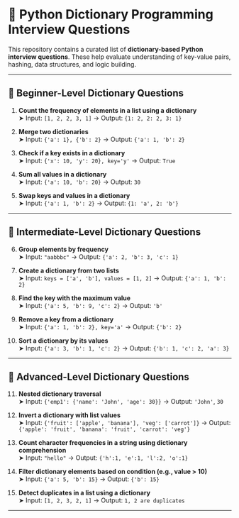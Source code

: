# 📘 Python Dictionary Programming Interview Questions

This repository contains a curated list of **dictionary-based Python interview questions**. These help evaluate understanding of key-value pairs, hashing, data structures, and logic building.

---

## 🔹 Beginner-Level Dictionary Questions

1. **Count the frequency of elements in a list using a dictionary**  
   ➤ Input: `[1, 2, 2, 3, 1]` → Output: `{1: 2, 2: 2, 3: 1}`

2. **Merge two dictionaries**  
   ➤ Input: `{'a': 1}, {'b': 2}` → Output: `{'a': 1, 'b': 2}`

3. **Check if a key exists in a dictionary**  
   ➤ Input: `{'x': 10, 'y': 20}, key='y'` → Output: `True`

4. **Sum all values in a dictionary**  
   ➤ Input: `{'a': 10, 'b': 20}` → Output: `30`

5. **Swap keys and values in a dictionary**  
   ➤ Input: `{'a': 1, 'b': 2}` → Output: `{1: 'a', 2: 'b'}`

---

## 🔸 Intermediate-Level Dictionary Questions

6. **Group elements by frequency**  
   ➤ Input: `"aabbbc"` → Output: `{'a': 2, 'b': 3, 'c': 1}`

7. **Create a dictionary from two lists**  
   ➤ Input: `keys = ['a', 'b'], values = [1, 2]` → Output: `{'a': 1, 'b': 2}`

8. **Find the key with the maximum value**  
   ➤ Input: `{'a': 5, 'b': 9, 'c': 2}` → Output: `'b'`

9. **Remove a key from a dictionary**  
   ➤ Input: `{'a': 1, 'b': 2}, key='a'` → Output: `{'b': 2}`

10. **Sort a dictionary by its values**  
   ➤ Input: `{'a': 3, 'b': 1, 'c': 2}` → Output: `{'b': 1, 'c': 2, 'a': 3}`

---

## 🔶 Advanced-Level Dictionary Questions

11. **Nested dictionary traversal**  
   ➤ Input: `{'emp1': {'name': 'John', 'age': 30}}` → Output: `'John'`, `30`

12. **Invert a dictionary with list values**  
   ➤ Input: `{'fruit': ['apple', 'banana'], 'veg': ['carrot']}` → Output: `{'apple': 'fruit', 'banana': 'fruit', 'carrot': 'veg'}`

13. **Count character frequencies in a string using dictionary comprehension**  
   ➤ Input: `"hello"` → Output: `{'h':1, 'e':1, 'l':2, 'o':1}`

14. **Filter dictionary elements based on condition (e.g., value > 10)**  
   ➤ Input: `{'a': 5, 'b': 15}` → Output: `{'b': 15}`

15. **Detect duplicates in a list using a dictionary**  
   ➤ Input: `[1, 2, 3, 2, 1]` → Output: `1, 2 are duplicates`

---

